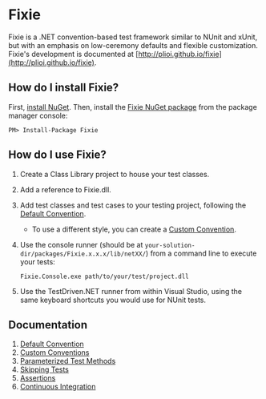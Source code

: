 # Fixie

Fixie is a .NET convention-based test framework similar to NUnit and xUnit, but with an emphasis on low-ceremony defaults and flexible customization. Fixie's development is documented at [http://plioi.github.io/fixie](http://plioi.github.io/fixie).

## How do I install Fixie?

First, [install NuGet](http://docs.nuget.org/docs/start-here/installing-nuget). Then, install the [Fixie NuGet package](https://www.nuget.org/packages/Fixie) from the package manager console:

    PM> Install-Package Fixie

## How do I use Fixie?

1. Create a Class Library project to house your test classes.
2. Add a reference to Fixie.dll.
3. Add test classes and test cases to your testing project, following the [Default Convention](doc/DefaultConvention.md).
    * To use a different style, you can create a [Custom Convention](doc/CustomConventions.md).
4. Use the console runner (should be at `your-solution-dir/packages/Fixie.x.x.x/lib/netXX/`) from a command line to execute your tests:

    `Fixie.Console.exe path/to/your/test/project.dll`
    
5. Use the TestDriven.NET runner from within Visual Studio, using the same keyboard shortcuts you would use for NUnit tests.

## Documentation

1. [Default Convention](doc/DefaultConvention.md)
2. [Custom Conventions](doc/CustomConventions.md)
3. [Parameterized Test Methods](doc/ParameterizedTestMethods.md)
4. [Skipping Tests](doc/SkippingTests.md)
5. [Assertions](doc/Assertions.md)
6. [Continuous Integration](doc/ContinuousIntegration.md)
